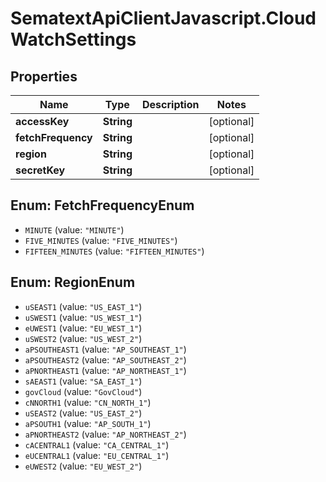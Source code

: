 # SematextApiClientJavascript.CloudWatchSettings

## Properties

| Name               | Type       | Description | Notes      |
| ------------------ | ---------- | ----------- | ---------- |
| **accessKey**      | **String** |             | [optional] |
| **fetchFrequency** | **String** |             | [optional] |
| **region**         | **String** |             | [optional] |
| **secretKey**      | **String** |             | [optional] |

<a name="FetchFrequencyEnum"></a>

## Enum: FetchFrequencyEnum

- `MINUTE` (value: `"MINUTE"`)
- `FIVE_MINUTES` (value: `"FIVE_MINUTES"`)
- `FIFTEEN_MINUTES` (value: `"FIFTEEN_MINUTES"`)

<a name="RegionEnum"></a>

## Enum: RegionEnum

- `uSEAST1` (value: `"US_EAST_1"`)
- `uSWEST1` (value: `"US_WEST_1"`)
- `eUWEST1` (value: `"EU_WEST_1"`)
- `uSWEST2` (value: `"US_WEST_2"`)
- `aPSOUTHEAST1` (value: `"AP_SOUTHEAST_1"`)
- `aPSOUTHEAST2` (value: `"AP_SOUTHEAST_2"`)
- `aPNORTHEAST1` (value: `"AP_NORTHEAST_1"`)
- `sAEAST1` (value: `"SA_EAST_1"`)
- `govCloud` (value: `"GovCloud"`)
- `cNNORTH1` (value: `"CN_NORTH_1"`)
- `uSEAST2` (value: `"US_EAST_2"`)
- `aPSOUTH1` (value: `"AP_SOUTH_1"`)
- `aPNORTHEAST2` (value: `"AP_NORTHEAST_2"`)
- `cACENTRAL1` (value: `"CA_CENTRAL_1"`)
- `eUCENTRAL1` (value: `"EU_CENTRAL_1"`)
- `eUWEST2` (value: `"EU_WEST_2"`)
